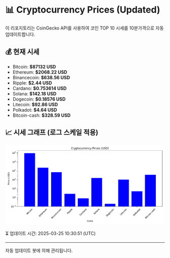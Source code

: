 
# 📊 Cryptocurrency Prices (Updated)

이 리포지토리는 CoinGecko API를 사용하여 코인 TOP 10 시세를 10분가격으로 자동 업데이트합니다.

## 💰 현재 시세
- Bitcoin: **$87132 USD**
- Ethereum: **$2068.22 USD**
- Binancecoin: **$638.56 USD**
- Ripple: **$2.44 USD**
- Cardano: **$0.753614 USD**
- Solana: **$142.18 USD**
- Dogecoin: **$0.18576 USD**
- Litecoin: **$92.86 USD**
- Polkadot: **$4.64 USD**
- Bitcoin-cash: **$328.59 USD**

## 📈 시세 그래프 (로그 스케일 적용)
![Crypto Prices](crypto_prices.png)

⏳ 업데이트 시간: 2025-03-25 10:30:51 (UTC)

---
자동 업데이트 봇에 의해 관리됩니다.
